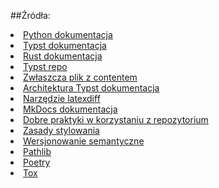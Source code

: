 ##Źródła:


<li> <a href="https://docs.python.org/3/">Python dokumentacja</a> </li>
<li> <a href="https://typst.app/docs/">Typst dokumentacja</a> </li>
<li> <a href="https://www.rust-lang.org/learn">Rust dokumentacja</a> </li>
<li> <a href="https://github.com/orgs/typst/repositories">Typst repo</a> </li>
<li> <a href="https://github.com/typst/typst/blob/main/crates/typst/src/foundations/content.rs">Zwłaszcza plik z contentem</a></li>
<li> <a href="https://github.com/typst/typst/blob/main/docs/dev/architecture.md">Architektura Typst dokumentacja</a></li>
<li> <a href="https://www.overleaf.com/learn/latex/Articles/Using_Latexdiff_For_Marking_Changes_To_Tex_Documents">Narzędzie latexdiff</a></li>
<li> <a href="https://www.mkdocs.org/">MkDocs dokumentacja</a></li>
<li> <a href="https://www.conventionalcommits.org/en/v1.0.0/">Dobre praktyki w korzystaniu z repozytorium</a></li>
<li> <a href="https://peps.python.org/pep-0008/">Zasady stylowania</a></li>
<li> <a href="https://peps.python.org/pep-0008/">Wersjonowanie semantyczne</a> </li>
<li> <a href="https://docs.python.org/3/library/pathlib.html">Pathlib</a></li>
<li> <a href="https://python-poetry.org/">Poetry</a></li>
<li> <a href="https://tox.wiki/en/4.14.1/user_guide.html">Tox</a></li>

